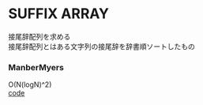 # SUFFIX ARRAY
接尾辞配列を求める  
接尾辞配列とはある文字列の接尾辞を辞書順ソートしたもの

### ManberMyers
O(N(logN)^2)  
[code](./ManberMyers.cpp)
